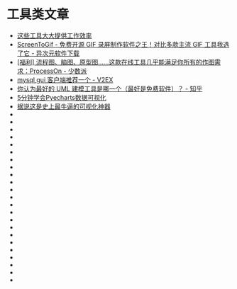 # 工具类文章

*   [这些工具大大提供工作效率](https://mp.weixin.qq.com/s?__biz=MzI0NjM2NjU3OA==&mid=2247484089&idx=1&sn=ef47bd5562c4eb5187b8a11c15185830&chksm=e9412aa4de36a3b2ed7efe01800521c7c1fd44e212f34aef927554a9ab0c75e8d3b58317958c&mpshare=1&scene=23&srcid=#rd)
*   [ScreenToGif - 免费开源 GIF 录屏制作软件之王！对比多款主流 GIF 工具我选了它 - 异次元软件下载](https://www.iplaysoft.com/screentogif.html)
*   [[福利] 流程图、脑图、原型图……这款在线工具几乎能满足你所有的作图需求：ProcessOn - 少数派](https://sspai.com/post/43793)
*   [mysql gui 客户端推荐一个 - V2EX](https://www.v2ex.com/t/565368)
*   [你认为最好的 UML 建模工具是哪一个（最好是免费软件）？ - 知乎](https://www.zhihu.com/question/20944207)
*   [5分钟学会Pyecharts数据可视化](https://mp.weixin.qq.com/s?__biz=MzA5MTkxNTMzNg==&mid=2650263247&idx=1&sn=ca6dfd670dfaa4155fa232008620367d&utm_source=tuicool&utm_medium=referral)
*   [据说这是史上最牛逼的可视化神器](https://mp.weixin.qq.com/s?__biz=MzIxNjM4NDE2MA==&mid=2247488600&idx=1&sn=a966b52e9a26d162bc22330ac4d9e652&chksm=97888397a0ff0a81b97442b3f0713f94689387277940d27d3b4712e49817228551e4bc0ccd66&mpshare=1&scene=23&srcid=12262aFubBA50SDYM3OIe7sR#rd)
*   []()
*   []()
*   []()
*   []()
*   []()
*   []()
*   []()
*   []()
*   []()
*   []()
*   []()
*   []()
*   []()
*   []()
*   []()
*   []()
*   []()
*   []()
*   []()
*   []()
*   []()
*   []()
*   []()

